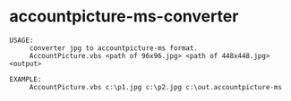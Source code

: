# accountpicture-ms-converter
```
USAGE:
     converter jpg to accountpicture-ms format.
     AccountPicture.vbs <path of 96x96.jpg> <path of 448x448.jpg> <output>
 
EXAMPLE:
     AccountPicture.vbs c:\p1.jpg c:\p2.jpg c:\out.accountpicture-ms
```
